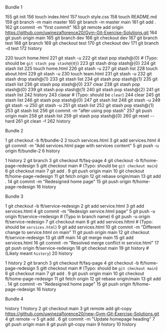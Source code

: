  Bundle 1

 <!-- Exercise 1 -->
 155  git init
156  touch index.html
157  touch style.css
158  touch README.md
159  git branch -m main master
160  git branch -m master main
161  git add .
162  git commit -m "first commit"
163  git remote add origin https://github.com/uwinezaflorence20/Gym-Git-Exercise-Solutions.git
164  git push origin main
165  git branch dev
166  git checkout dev
167  git branch test
168  git branch
169  git checkout test
170  git checkout dev
171  git branch -d test
172  history

<!-- Exercise 2 -->

220  touch home.html
221  git stash -u
222  git stast pop stash@{0}     # (Typo: should be `git stash pop stash@{0}`)
223  git stash drop stash@{0}
224  git stash list
225  touch home.html
226  git stash -u
227  git stash list
228  touch about.html
229  git stash -u
230  touch team.html
231  git stash -u
232  git stash drop stash@{1}
233  git stash list
234  git stash pop stash@{1}
235  git stash list
236  git stash pop stash@{0}
237  clear
238  git stash pop stash@{0}
239  git stash pop stash@{1}
240  git stash pop stash@{2}
241  git stash list
242  history
243  claear                        # (Typo: should be `clear`)
244  clear
245  git stash list
246  git stash pop stash@{0}
247  git stash list
248  git stash -u
249  git stash -u
250  git stash -u
251  git stash list
252  git stash pop stash@{1}
253  git stash list
256  git commit -m "after using pop stash"
257  git push origin main
258  git stash list
259  git stash pop stash@{0}
260  git reset --hard
261  git clean -f
262  history


Bundle 2

<!-- Exercise 1 -->
1  git checkout -b ft/bundle-2
2  touch services.html
3  git add services.html
4  git commit -m "Add services.html page with services content"
5  git push -u origin ft/bundle-2
6  history


<!-- Exercise 2 -->

1  history
2  git branch
3  git checkout ft/faq-page
4  git checkout -b ft/home-page-redesign
5  gitt checkout main         # (Typo: should be `git checkout main`)
6  git checkout main
7  git add .
9  git push origin main
10  git checkout ft/home-page-redesign
11  git fetch origin
12  git rebase origin/main
13  git add .
14  git commit -m "Redesigned home page"
15  git push origin ft/home-page-redesign
16  history

 Bundle 3

 <!-- Exercise 1 -->

 1  git checkout -b ft/service-redesign
2  git add service.html
3  git add services.html
4  git commit -m "Redesign service.html page"
5  git push -u origin ft/service-rredesign   # (Typo in branch name)
6  git push -u origin ft/service-redesign
7  git checkout main
8  git add services.httml                    # (Typo: should be `services.html`)
9  git add services.html
10  git commit -m "Different change to service.html on main"
11  git push origin main
12  git checkout ft/service-redesign
13  git diff main
14  git merge main
15  git add services.html
16  git commit -m "Resolved merge conflict in service.html"
17  git push origin ft/service-redesign
18  git checkout main
19  git history                              # (Likely meant `history`)
20  history


 <!-- Exercise 2 -->

 1  history
2  git branch
3  git checkout ft/faq-page
4  git checkout -b ft/home-page-redesign
5  gitt checkout main                        # (Typo: should be `git checkout main`)
6  git checkout main
7  git add .
9  git push origin main
10  git checkout ft/home-page-redesign
11  git fetch origin
12  git rebase origin/main
13  git add .
14  git commit -m "Redesigned home page"
15  git push origin ft/home-page-redesign
16  history


 Bundle 4

 <!-- Exercise 1 -->

  history
    1  history 
    2  git checkout main
    3  git remote add git-copy https://github.com/uwinezaflorence20/new-Gym-Git-Exercise-Solutions.git
    4  git remote -v
    5  git add .
    6  git commit -m "Update homepage heading"
    7  git push origin main
    8  git push git-copy main
    9  history
   10  history
